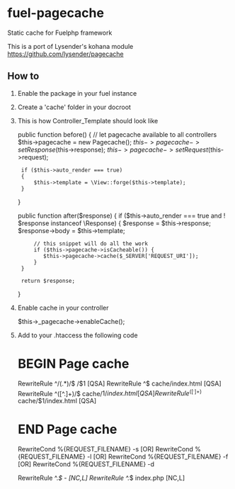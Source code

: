 fuel-pagecache
==============

Static cache for Fuelphp framework

This is a port of Lysender's kohana module
https://github.com/lysender/pagecache

How to
------

1. Enable the package in your fuel instance

2. Create a 'cache' folder in your docroot

3. This is how Controller_Template should look like

    public function before()
    {
        // let pagecache available to all controllers
        $this->pagecache = new Pagecache();
        $this->pagecache->setResponse($this->response);
        $this->pagecache->setRequest($this->request);


        if ($this->auto_render === true)
        {            
            $this->template = \View::forge($this->template);
        }
    }   
	
    public function after($response)
    {
        if ($this->auto_render === true and ! $response instanceof \Response)
        {
            $response = $this->response;
            $response->body = $this->template;

            // this snippet will do all the work
            if ($this->pagecache->isCacheable()) {
               $this->pagecache->cache($_SERVER['REQUEST_URI']);
            }
        }

        return $response;
    }  
    

4. Enable cache in your controller

	$this->_pagecache->enableCache();

3. Add to your .htaccess the following code

    # BEGIN Page cache

    RewriteRule ^/(.*)/$ /$1 [QSA]
    RewriteRule ^$ cache/index.html [QSA]
    RewriteRule ^([^.]+)/$ cache/$1/index.html [QSA]
    RewriteRule ^([^.]+)$ cache/$1/index.html [QSA]

    # END Page cache

    RewriteCond %{REQUEST_FILENAME} -s [OR]
    RewriteCond %{REQUEST_FILENAME} -l [OR]
    RewriteCond %{REQUEST_FILENAME} -f [OR]
    RewriteCond %{REQUEST_FILENAME} -d

    RewriteRule ^.*$ - [NC,L]
    RewriteRule ^.*$ index.php [NC,L]   

